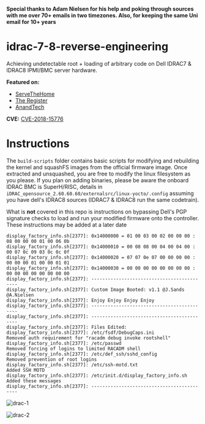 **Special thanks to Adam Nielsen for his help and poking through sources with me over 70+ emails in two timezones. Also, for keeping the same Uni email for 10+ years**

# idrac-7-8-reverse-engineering
Achieving undetectable root + loading of arbitrary code on Dell IDRAC7 & IDRAC8 IPMI/BMC server hardware. 

**Featured on:**
* [ServeTheHome](https://www.servethehome.com/idracula-vulnerability-impacts-millions-of-legacy-dell-emc-servers/)
* [The Register](https://www.theregister.co.uk/2018/10/03/idrac_dell_server_firmware/)
* [AnandTech](https://www.anandtech.com/show/13414/dell-emc-poweredge-idrac-bmc-vulnerability)

**CVE:** [CVE-2018-15776](https://www.dell.com/support/article/us/en/04/sln315190/dell-emc-idrac-multiple-vulnerabilities-cve-2018-15774-and-cve-2018-15776-?lang=en)


# Instructions
The `build-scripts` folder contains basic scripts for modifying and rebuilding the kernel and squashFS images from the official firmware image. Once extracted and unsquashed, you are free to modify the linux filesystem as you please. If you plan on adding binaries, please be aware the onboard IDRAC BMC is SuperH/RISC, details in `iDRAC_opensource_2.60.60.60/externalsrc/linux-yocto/.config` assuming you have dell's IDRAC8 sources (IDRAC7 & IDRAC8 run the same codetrain).

What is **not** covered in this repo is instructions on bypassing Dell's PGP signature checks to load and run your modified firmware onto the controller. These instructions may be added at a later date

```
display_factory_info.sh[2377]: 0x14000000 = 01 00 03 00 02 00 00 00 : 08 00 00 00 01 00 06 0b
display_factory_info.sh[2377]: 0x14000010 = 00 08 08 00 04 00 04 00 : 00 07 0c 09 03 0c 0c 0f
display_factory_info.sh[2377]: 0x14000020 = 07 07 0e 07 00 00 00 00 : 00 00 00 01 00 00 01 01
display_factory_info.sh[2377]: 0x14000030 = 00 00 00 00 00 00 00 00 : 00 00 00 00 00 00 00 00
display_factory_info.sh[2377]: -------------------------------------------
display_factory_info.sh[2377]: Custom Image Booted: v1.1 @J.Sands @A.Nielsen
display_factory_info.sh[2377]: Enjoy Enjoy Enjoy Enjoy
display_factory_info.sh[2377]: -------------------------------------------
display_factory_info.sh[2377]: -------------------------------------------
display_factory_info.sh[2377]: Files Edited:
display_factory_info.sh[2377]: /etc/fsdf/DebugCaps.ini              Removed auth requirement for "racadm debug invoke rootshell"
display_factory_info.sh[2377]: /etc/passwd                          Removed forcing of logins to limited RACADM shell
display_factory_info.sh[2377]: /etc/def_ssh/sshd_config             Removed prevention of root logins
display_factory_info.sh[2377]: /etc/ssh-motd.txt                    Added SSH MOTD
display_factory_info.sh[2377]: /etc/init.d/display_factory_info.sh  Added these messages
display_factory_info.sh[2377]: -------------------------------------------
```




![drac-1](https://i.imgur.com/NEoeaf7.jpg)

![drac-2](https://i.imgur.com/yQZiCP0.jpg)